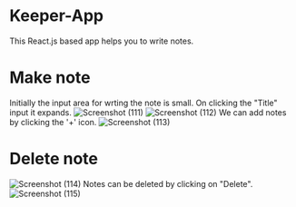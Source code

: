 # Keeper-App
This React.js based app helps you to write notes.
# Make note
Initially the input area for wrting the note is small. On clicking the "Title" input it expands.
![Screenshot (111)](https://user-images.githubusercontent.com/76557549/126082639-5cc97f18-fc79-48c7-9706-497d1eb1e9a4.png)
![Screenshot (112)](https://user-images.githubusercontent.com/76557549/126082645-55f4bf9a-42ad-4596-bfda-3cb5bfa8d58e.png)
We can add notes by clicking the '+' icon.
![Screenshot (113)](https://user-images.githubusercontent.com/76557549/126082647-0e692581-af83-4f00-b587-12e776b47d8c.png)
# Delete note
![Screenshot (114)](https://user-images.githubusercontent.com/76557549/126082690-84887b4f-9679-4db9-86ef-d9bd3cf28df9.png)
Notes can be deleted by clicking on "Delete".
![Screenshot (115)](https://user-images.githubusercontent.com/76557549/126082694-66b222fd-3c41-448a-9d0a-870675d8f3de.png)

